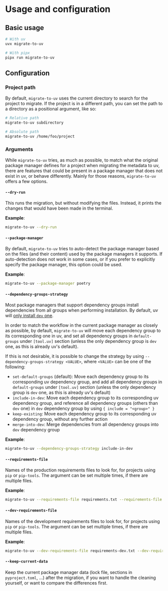 # Usage and configuration

## Basic usage

```bash
# With uv
uvx migrate-to-uv

# With pipx
pipx run migrate-to-uv
```

## Configuration

### Project path

By default, `migrate-to-uv` uses the current directory to search for the project to migrate. If the project is in a
different path, you can set the path to a directory as a positional argument, like so:

```bash
# Relative path
migrate-to-uv subdirectory

# Absolute path
migrate-to-uv /home/foo/project
```

### Arguments

While `migrate-to-uv` tries, as much as possible, to match what the original package manager defines for a project
when migrating the metadata to uv, there are features that could be present in a package manager that does not exist in
uv, or behave differently. Mainly for those reasons, `migrate-to-uv` offers a few options.

#### `--dry-run`

This runs the migration, but without modifying the files. Instead, it prints the changes that would have been made in
the terminal.

**Example**:

```bash
migrate-to-uv --dry-run
```

#### `--package-manager`

By default, `migrate-to-uv` tries to auto-detect the package manager based on the files (and their content) used by the
package managers it supports. If auto-detection does not work in some cases, or if you prefer to explicitly specify the
package manager, this option could be used.

**Example**:

```bash
migrate-to-uv --package-manager poetry
```

#### `--dependency-groups-strategy`

Most package managers that support dependency groups install dependencies from all groups when performing installation.
By default, uv will [only install `dev` one](https://docs.astral.sh/uv/concepts/projects/dependencies/#default-groups).

In order to match the workflow in the current package manager as closely as possible, by default, `migrate-to-uv` will
move each dependency group to its corresponding one in uv, and set all dependency groups in `default-groups` under
`[tool.uv]` section (unless the only dependency group is `dev` one, as this is already uv's default).

If this is not desirable, it is possible to change the strategy by using `--dependency-groups-strategy <VALUE>`, where
`<VALUE>` can be one of the following:

- `set-default-groups` (default): Move each dependency group to its corresponding uv dependency group, and add all
  dependency groups in `default-groups` under `[tool.uv]` section (unless the only dependency group is `dev` one, as
  this is already uv's default)
- `include-in-dev`:  Move each dependency group to its corresponding uv dependency group, and reference all dependency
  groups (others than `dev` one) in `dev` dependency group by using `{ include = "<group>" }`
- `keep-existing`: Move each dependency group to its corresponding uv dependency group, without any further action
- `merge-into-dev`: Merge dependencies from all dependency groups into `dev` dependency group

**Example**:

```bash
migrate-to-uv --dependency-groups-strategy include-in-dev
```

#### `--requirements-file`

Names of the production requirements files to look for, for projects using `pip` or `pip-tools`. The argument can be set
multiple times, if there are multiple files.

**Example**:

```bash
migrate-to-uv --requirements-file requirements.txt --requirements-file more-requirements.txt
```

#### `--dev-requirements-file`

Names of the development requirements files to look for, for projects using `pip` or `pip-tools`. The argument can be
set multiple times, if there are multiple files.

**Example**:

```bash
migrate-to-uv --dev-requirements-file requirements-dev.txt --dev-requirements-file requirements-docs.txt
```

#### `--keep-current-data`

Keep the current package manager data (lock file, sections in `pyproject.toml`, ...) after the migration, if you want to
handle the cleaning yourself, or want to compare the differences first.
